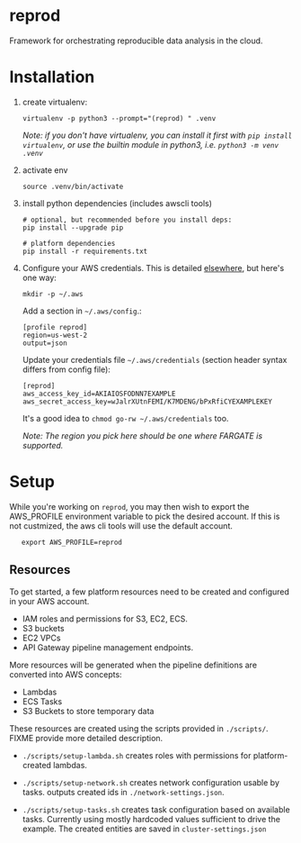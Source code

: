 # reprod

Framework for orchestrating reproducible data analysis in the cloud.


Installation
============

1. create virtualenv:

       virtualenv -p python3 --prompt="(reprod) " .venv

   _Note: if you don't have virtualenv, you can install it first with
        `pip install virtualenv`, or use the builtin module in python3,
	i.e. `python3 -m venv .venv`_

1. activate env

       source .venv/bin/activate

1. install python dependencies (includes awscli tools)

       # optional, but recommended before you install deps:
       pip install --upgrade pip

       # platform dependencies
       pip install -r requirements.txt


1. Configure your AWS credentials. This is detailed [elsewhere](https://docs.aws.amazon.com/cli/latest/userguide/cli-config-files.html), but here's one way:

       mkdir -p ~/.aws

   Add a section in `~/.aws/config`.:
   
       [profile reprod]
       region=us-west-2
       output=json

   Update your credentials file `~/.aws/credentials` (section header syntax differs from config file):

       [reprod]
       aws_access_key_id=AKIAIOSFODNN7EXAMPLE
       aws_secret_access_key=wJalrXUtnFEMI/K7MDENG/bPxRfiCYEXAMPLEKEY

   It's a good idea to `chmod go-rw ~/.aws/credentials` too.

   _Note: The region you pick here should be one where FARGATE is supported._

Setup
========

While you're working on `reprod`, you may then wish to export the
AWS_PROFILE environment variable to pick the desired account. If this
is not custmized, the aws cli tools will use the default account.

       export AWS_PROFILE=reprod

Resources
----------

To get started, a few platform resources need to be created and configured in your AWS account.

   - IAM roles and permissions for S3, EC2, ECS.
   - S3 buckets
   - EC2 VPCs
   - API Gateway pipeline management endpoints.

More resources will be generated when the pipeline definitions are converted into AWS concepts:

   - Lambdas
   - ECS Tasks
   - S3 Buckets to store temporary data

These resources are created using the scripts provided in
`./scripts/`. FIXME provide more detailed description.

   - `./scripts/setup-lambda.sh`  creates roles with permissions for platform-created lambdas.

   - `./scripts/setup-network.sh` creates network configuration usable by tasks. outputs created ids in `./network-settings.json`.
   - `./scripts/setup-tasks.sh` creates task configuration based on available tasks. Currently using mostly hardcoded values
      sufficient to drive the example. The created entities are saved in `cluster-settings.json`
